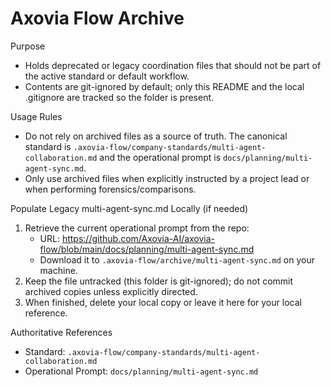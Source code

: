 # Axovia Flow Archive

Purpose
- Holds deprecated or legacy coordination files that should not be part of the active standard or default workflow.
- Contents are git-ignored by default; only this README and the local .gitignore are tracked so the folder is present.

Usage Rules
- Do not rely on archived files as a source of truth. The canonical standard is `.axovia-flow/company-standards/multi-agent-collaboration.md` and the operational prompt is `docs/planning/multi-agent-sync.md`.
- Only use archived files when explicitly instructed by a project lead or when performing forensics/comparisons.

Populate Legacy multi-agent-sync.md Locally (if needed)
1) Retrieve the current operational prompt from the repo:
   - URL: https://github.com/Axovia-AI/axovia-flow/blob/main/docs/planning/multi-agent-sync.md
   - Download it to `.axovia-flow/archive/multi-agent-sync.md` on your machine.
2) Keep the file untracked (this folder is git-ignored); do not commit archived copies unless explicitly directed.
3) When finished, delete your local copy or leave it here for your local reference.

Authoritative References
- Standard: `.axovia-flow/company-standards/multi-agent-collaboration.md`
- Operational Prompt: `docs/planning/multi-agent-sync.md`

